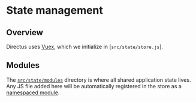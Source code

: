 # State management

## Overview

Directus uses [Vuex](https://vuex.vuejs.org), which we initialize in [`src/state/store.js`].

## Modules

The [`src/state/modules`](../src/state/modules) directory is where all shared application state lives. Any JS file added here will be automatically registered in the store as a [namespaced module](https://vuex.vuejs.org/en/modules.html#namespacing).

